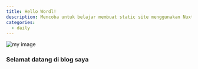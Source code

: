 ```yaml
---
title: Hello Wordl!
description: Mencoba untuk belajar membuat static site menggunakan NuxtJS dan VueJS
categories:
  - daily
---
```


![my image](/blog/hello.jpg)

### Selamat datang di blog saya
